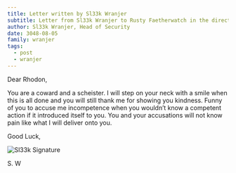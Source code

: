```yaml
---
title: Letter written by Sl33k Wranjer
subtitle: Letter from Sl33k Wranjer to Rusty Faetherwatch in the direct aftermath of the Invasion of the Mine
author: Sl33k Wranjer, Head of Security
date: 3048-08-05
family: wranjer
tags:
  - post
  - wranjer
---
```


Dear Rhodon, 

You are a coward and a scheister. I will step on your neck with a smile when this is all done and you will still thank me for showing you kindness. Funny of you to accuse me incompetence when you wouldn’t know a competent action if it introduced itself to you. You and your accusations will not know pain like what I will deliver onto you.

Good Luck, 

![Sl33k Signature](/static/img/sleek-signature-1.png)

S. W
